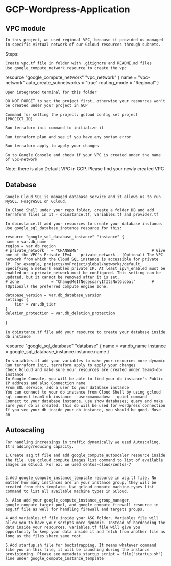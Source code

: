 # GCP-Wordpress-Application

## VPC module

    In this project, we used regional VPC, because it provided us managed in specific virtual network of our Gcloud resources through subnets.

Steps:

    Create vpc.tf file in folder with .gitignore and README.md files
    Use google_compute_network resource to create the vpc

resource "google_compute_network" "vpc_network" {
   name = "vpc-network"
   auto_create_subnetworks = "true"
   routing_mode = "Regional"
}

    Open integrated terminal for this folder

    DO NOT FORGET to set the project first, otherwise your resources won't be created under your project in GCP

    Command for setting the project: gcloud config set project [PROJECT_ID]

    Run terraform init command to initialize it

    Run terraform plan and see if you have any syntax error

    Run terraform apply to apply your changes

    Go to Google Console and check if your VPC is created under the name of vpc-network

Note: there is also Default VPC in GCP. Please find your newly created VPC

## Database

    Google Cloud SQL is managed database service and it allows us to run MySQL, PosgreSQL on GCloud.

    In Cloud Shell under your repo folder, create a folder DB and add terraform files in it - dbinstance.tf, variables.tf and provider.tf

    In dbinstance.tf add your resources to create your database instance. Use google_sql_database_instance resource for this:

    resource "google_sql_database_instance" "instance" {
	name = var.db_name
	region = var.db_region
	# private_network 	= "CHANGEME"								# Give one of the VPC's Private IPv4	private_network - (Optional) The VPC network from which the Cloud SQL instance is accessible for private IP. For example, projects/myProject/global/networks/default. Specifying a network enables private IP. At least ipv4_enabled must be enabled or a private_network must be configured. This setting can be updated, but it cannot be removed after it is set.
	# zone  			= "ChangeMeIfNecessaryIfItsNotGlobal" 		# (Optional) The preferred compute engine zone.

	database_version = var.db_database_version
	settings {
		tier = var.db_tier
	}
	deletion_protection = var.db_deletion_protection
}

    In dbinstance.tf file add your resource to create your database inside db instance

resource "google_sql_database" "database" {
	name = var.db_name
	instance = google_sql_database_instance.instance.name
}


    In variables.tf add your variables to make your resources more dynamic
    Run terraform init, terraform apply to apply your changes
    Check Gcloud and make sure your resources are created under team3-db-instance
    In Google Console, you will be able to find your db instance's Public IP address and also Connection name
    From SQL service, add a user to your database instance
    You can connect to your db instance from Cloud Shell by using gcloud sql connect team3-db-instance --user=mammadova --quiet command
    Connect to your database instance, use show databases; query and make sure your db is created. this db will be used for wordpress connection
    If you see your db inside your db instance, you should be good. Move on

## Autoscaling

    For handling increasings in traffic dynamically we used Autoscaling. It's adding/reducing capacity.

    1.Create asg.tf file and add google_compute_autoscaler resource inside the file. Use gcloud compute images list command to list of available images in GCloud. For ex: we used centos-cloud/centos-7


    2.Add google_compute_instance_template resource in asg.tf file. No matter how many instances are in your instance group, they will be created from this template. Use gcloud compute machine-types list command to list all available machine types in GCloud.

    3. Also add your google_compute_instance_group_manager, google_compute_target_pool, and google_compute_firewall resource in asg.tf file as well for handling firewall and targets groups.

    4.Add variables.tf file inside your ASG folder. Variables file will allow you to have your scripts more dynamic. Instead of hardcoding the data inside your resources, variables.tf file will give you opportunity to keep your data inside it and fetch from another file as long as the files share same root.
    
    5.Add startup.sh file for bootstrapping. It means whatever command like you in this file, it will be launching during the instance provisioning. Please see metadata_startup_script = file("startup.sh") line under google_compute_instance_template